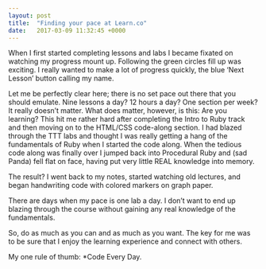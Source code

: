 ```yaml
---
layout: post
title:  "Finding your pace at Learn.co"
date:   2017-03-09 11:32:45 +0000
---
```





When I first started completing lessons and labs I became fixated on watching my progress mount up. Following the green circles fill up was exciting. I really wanted to make a lot of progress quickly, the blue ‘Next Lesson’ button calling my name.

Let me be perfectly clear here; there is no set pace out there that you should emulate. Nine lessons a day? 12 hours a day? One section per week? It really doesn’t matter. What does matter, however, is this:
Are you learning?
This hit me rather hard after completing the Intro to Ruby track and then moving on to the HTML/CSS code-along section.
I had blazed through the TTT labs and thought I was really getting a hang of the fundamentals of Ruby when I started the code along. When the tedious code along was finally over I jumped back into Procedural Ruby and (sad Panda) fell flat on face, having put very little REAL knowledge into memory.

The result? I went back to my notes, started watching old lectures, and began handwriting code with colored markers on graph paper.

There are days when my pace is one lab a day. I don’t want to end up blazing through the course without gaining any real knowledge of the fundamentals. 

So, do as much as you can and as much as you want. The key for me was to be sure that I enjoy the learning experience and connect with others. 

My one rule of thumb:
*Code Every Day.

